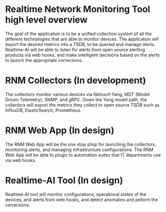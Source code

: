 # Realtime Network Monitoring Tool high level overview
The goal of the application is to be a unified collection system of all the different technologies that are able to monitor devices.  The application will export the desired metrics into a TSDB, to be queried and manage alerts. Realtime-AI will be able to listen for alerts from open source alerting products via web hooks, and make intelligent decisions based on the alerts to launch the appropriate corrections. 

# RNM Collectors (In development)
The collectors monitor various devices via Netconf-Yang, MDT (Model Driven Telemetry), SNMP, and gRPC.  Given the Yang model path, the collectors will export the metrics they collect to open source TSDB such as InfluxDB, ElasticSearch, Prometheus.  

# RNM Web App (In design)
The RNM Web App will be the one stop shop for launching the collectors, monitoring alerts, and managing infrastructure configurations. The RNM Web App will be able to plugin to automation suites that IT departments use via web hooks.

# Realtime-AI Tool (In design)
Realtime-AI tool will monitor configurations, operational states of the devices, and alerts from web hooks, and detect anomalies and peform the corrections. 
